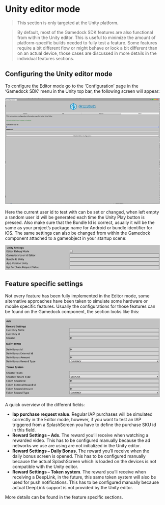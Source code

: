 # Unity editor mode

> This section is only targeted at the Unity platform.

> By default, most of the Gamedock SDK features are also functional from within the Unity editor. This is useful to minimize the amount of platform-specific builds needed to fully test a feature. Some features require a bit different flow or might behave or look a bit different than on an actual device, those cases are discussed in more details in the individual features sections.

## Configuring the Unity editor mode

To configure the Editor mode go to the ‘Configuration’ page in the ‘Gamedock SDK’ menu in the Unity top bar, the following screen will appear:

![github pages](_images/UnityEditorMode1.png)

Here the current user id to test with can be set or changed, when left empty a random user id will be generated each time the Unity Play button is pressed.
Also make sure that the Bundle Id is correct, usually it will be the same as your project’s package name for Android or bundle identifier for iOS. The same settings can also be changed from within the Gamedock component attached to a gameobject in your startup scene:

![alt text](_images/UnityEditorMode2.png)

## Feature specific settings

Not every feature has been fully implemented in the Editor mode, some alternative approaches have been taken to simulate some hardware or mobile specific features. Usually the configurations for those features can be found on the Gamedock component, the section looks like this:

![github pages](_images/UnityEditorMode3.png)

A quick overview of the different fields:

* **Iap purchase request value**. Regular IAP purchases will be simulated correctly in the Editor mode, however, if you want to test an IAP triggered from a SplashScreen you have to define the purchase SKU id in this field.
* **Reward Settings – Ads**. The reward you’ll receive when watching a rewarded video. This has to be configured manually because the ad networks we use are using are not initialized in the Unity editor.
* **Reward Settings – Daily Bonus**. The reward you’ll receive when the daily bonus screen is opened. This has to be configured manually because the actual SplashScreen which is loaded on the devices is not compatible with the Unity editor.
* **Reward Settings – Token system**. The reward you’ll receive when receiving a DeepLink, in the future, this same token system will also be used for push notifications. This has to be configured manually because actual DeepLink support is not provided by the Unity editor.

More details can be found in the feature specific sections.
